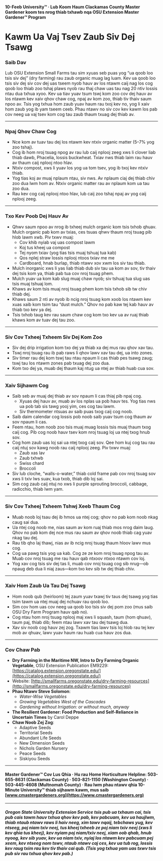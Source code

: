 #### 10-Feeb University™ · Lub Koom Haum Clackamas County Master Gardener koom tes nrog thiab txhawb nqa OSU Extension Master Gardener™ Program

# Kawm Ua Vaj Tsev Zaub Siv Dej Tsawg

### Saib Dav

Lub OSU Extension Small Farms tau sim xyuas seb puas yog “ua qoob loo tsis siv dej” (dry farming) rau zaub organic muag lag luam. Kev ua qoob loo tsis siv dej siv cov dej uas tseem nyob hauv av los ntawm caij nag los cog qoob loo thiab zoo tshaj plaws nyob rau thaj chaw uas tau nag 20 ntiv lossis ntau dua txhua xyoo. Kev ua tiav yuav tsum tswj kom zoo cov dej hauv av los ntawm kev xaiv qhov chaw cog, npaj av kom zoo, thiab tiv thaiv saum npoo av. Tsis yog txhua hom zaub yuav haum rau txoj kev no, yog li xaiv hom zaub yog ib yam tseem ceeb. Phau ntawv no siv cov kev kawm los pab cov neeg ua vaj tsev kom cog tau zaub thaum txuag dej thiab av.

---

### Npaj Qhov Chaw Cog

- Nce kom av tuav tau dej los ntawm kev ntxiv organic matter (5–7% yog zoo tshaj).
- Cog ib hom nroj tsuag npog av rau lub caij nplooj zeeg xws li clover liab thiab dawb, Phacelia, lossis buckwheat. Txiav nws thiab laim rau hauv av thaum caij nplooj ntoo hlav.
- Ntxiv compost, xws li yuav los yog ua tom tsev, yog ib txoj kev ntxiv thiab.
- Yog tias koj av muaj nplaum ntau, siv nws. Av nplaum ciaj dej thiab chiv zoo dua lwm hom av. Ntxiv organic matter rau av nplaum kom ua tau zoo dua.
- Rau kev cog caij nplooj ntoo hlav, lub caij zoo tshaj npaj av yog caij nplooj zeeg.

---

### Txo Kev Poob Dej Hauv Av

- Qhwv saum npoo av nrog ib txheej mulch organic kom tsis txhob qhuav. Mulch organic pab kom av txias, ces tsuas qhwv thaum nroj tsuag pib hlob lawm xwb. Piv txwv muaj:
  - Cov khib nyiab vaj uas compost lawm
  - Koj tus kheej ua compost
  - Tej nyom txiav (yog tias tsis muaj tshuaj tua kab)
  - Qos nplej straw lossis nplooj ntoos txiav me me
  - Cardboard, hnab burlap, thiab ntawv xov xwm los siv tau thiab.
- Mulch inorganic xws li yas liab thiab dub siv tau ua kom av sov, tiv thaiv dej tsis kom ya, thiab pab tua cov nroj tsuag phem.
- Mulch yuav ua kom kab slug muaj chaw nyob; siv tshuaj tua slug uas tsis muaj tshuaj lom.
- Khaws av kom tsis muaj nroj tsuag phem kom tsis txhob sib tw chiv thiab dej.
- Khaws saum 2 nti av nyob ib ncig nroj tsuag kom xoob los ntawm kev xuas xaib kom tsim tau “dust mulch.” Qhov no pab kaw tej kab hauv av thiab txo kev ya dej.
- Tsis txhob taug kev rau saum chaw cog kom txo kev ua av ruaj thiab khaws kom av tuav dej tau zoo.

---

### Siv Cov Txheej Txheem Siv Dej Kom Zoo

- Siv dej drip irrigation kom txo dej ya thiab xa dej mus rau qhov xav tau.
- Tswj nroj tsuag rau ib pab raws li qhov lawv xav tau dej, ua into zones.
- Siv timer rau dej kom tswj tau ntau npaum li cas thiab pes tsawg zaug; tswj tau los ntawm zones pab txuag dej zoo dua.
- Kom txo dej ya, muab dej thaum kaj ntug ua ntej av thiab huab cua sov.

---

### Xaiv Sijhawm Cog

- Saib seb av muaj dej thiab av sov npaum li cas thiaj pib npaj cog.
  - Xyuas dej hauv av, muab av los nplas ua pob hauv tes. Yog tias nws ua pob tab sis tawg yooj yim, ces cog tau lawm.
  - Siv thermometer ntsuas av saib puas txog caij cog noob.
- Saib daim calendar cog lossis pob noob saib yuav tsum cog thaum av sov npaum li cas.
- Feem ntau, hom noob zoo tsis muaj muag lossis tsis muaj thaum txog caij cog. Pib cog noob hauv tsev kom nroj tsuag loj ua ntej txog hnub sov.
- Cog hom zaub uas loj sai ua ntej txog caij sov. Qee hom kuj cog tau rau caij ntuj sov kawg noob rau caij nplooj zeeg. Piv txwv muaj:
  - Zaub xas lav
  - Zaub txhwb
  - Swiss chard
  - Broccoli
- Siv lub cloche, “walls-o-water,” thiab cold frame pab cov nroj tsuag sov xws li txiv lws suav, kua txob, thiab dib loj sai.
- Sim cog zaub caij ntuj no xws li purple sprouting broccoli, cabbage, radicchio, thiab lwm yam.

---

### Siv Cov Txheej Txheem Tshwj Xeeb Thaum Cog

- Muab noob loj tsau dej ib hmos ua ntej cog; qhov no pab kom noob nkag caug sai dua.
- Ua ntej cog noob me, nias saum av kom ruaj thiab mos nrog daim laug. Qhov no pab kom dej nce mus rau saum av qhov noob thiab cag yuav nkag tau dej.
- Rau tib qho laj thawj, nias av ib ncig nroj tsuag thaum hloov lawv mus cog.
- Cog ua pawg tsis yog ua kab. Cog ze ze kom nroj tsuag npog tau av. Muab cov nroj tsuag me rau hauv qab ntxoov ntxoo ntawm cov loj.
- Yog xav cog tsis siv dej tas li, muab cov nroj tsuag cog sib nrug—ob npaug deb dua li niaj zaus—kom txo kev sib tw dej thiab chiv.

---

### Xaiv Hom Zaub Ua Tau Dej Tsawg

- Hom noob qub (heirloom) tej zaum yuav txawj tiv taus dej tsawg yog tias tsim tawm ua ntej muaj dej nchuav rau qoob loo.
- Sim cov hom uas cov neeg ua qoob loo tsis siv dej pom zoo (mus saib OSU Dry Farm Program hauv qab no).
- Cog ntau hom nroj tsuag nplooj maj xws li squash, taum (hom qhuav), taum paj, thiab dib; feem ntau lawv xav tau dej tsawg dua.
- Xav siv noob cog hauv zej zog. Txawm tias lawv tsis loj hlob rau tej kev mob av qhuav, lawv yuav haum rau huab cua hauv zos dua.

---

### Cov Chaw Pab

- **Dry Farming in the Maritime NW, Intro to Dry Farming Organic Vegetable**, OSU Extension Publication EM9229: [https://catalog.extension.oregonstate.edu/](https://catalog.extension.oregonstate.edu/)
- Website: [http://smallfarms.oregonstate.edu/dry-farming-resources](http://smallfarms.oregonstate.edu/dry-farming-resources)
- **Phau Ntawv Steve Solomon**:
  - *Water-Wise Vegetables*
  - *Growing Vegetables West of the Cascades*
  - *Gardening without Irrigation: or without much, anyway*
- **The Resilient Gardener: Food Production and Self-Reliance in Uncertain Times** by Carol Deppe
- **Chaw Noob Zej Zog**:
  - Adaptive Seeds
  - Territorial Seeds
  - Abundant Life Seeds
  - New Dimension Seeds
  - Nichols Garden Nursery
  - Peace Seeds
  - Siskiyou Seeds

---

#### Master Gardener™ Cov Lus Qhia · Hu rau Home Horticulture Helpline: 503-655-8631 (Clackamas County) · 503-821-1150 (Washington County) · 503-445-4608 (Multnomah County) · Rau lwm phau ntawv qhia 10-Minute University™ thiab sijhawm kawm, mus saib [www.cmastergardeners.org](https://www.cmastergardeners.org)

---

##### Oregon State University Extension Service tsis pub ua txhaum cai, tsis pub cais tawm hauv txhua qhov kev pab, kev pabcuam, kev ua haujlwm, thiab ntaub ntawv raws li haiv neeg, xim tawv nqaij, tebchaws yug, kev ntseeg, poj niam txiv neej, tus kheej txheeb ze poj niam txiv neej (xws li kev qhia tus kheej), kev nyiam poj niam/txiv neej, xiam oob qhab, hnub nyoog, kev sib yuav, kev ua niam txiv, nyiaj los ntawm kev pabcuam pej xeem, kev ntseeg nom tswv, ntaub ntawv caj ces, kev ua tub rog, lossis kev raug txim rau kev tiv thaiv cai qub. (Tsis yog txhua yam uas txwv tsis pub siv rau txhua qhov kev pab.)